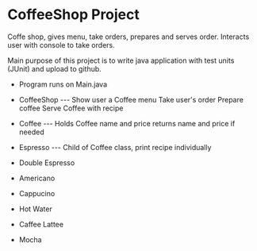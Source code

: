 # CoffeeShop Project

Coffe shop, gives menu, take orders, prepares and serves order.
Interacts user with console to take orders.

Main purpose of this project is to write java application with test units (JUnit) and upload to github.

- Program runs on Main.java

- CoffeeShop --- Show user a Coffee menu
                 Take user's order
                 Prepare coffee
                 Serve Coffee with recipe

- Coffee     --- Holds Coffee name and price
                 returns name and price if needed
            
 - Espresso    --- Child of Coffee class, print recipe individually
 - Double Espresso
 - Americano
 - Cappucino
 - Hot Water
 - Caffee Lattee
 - Mocha             
 
